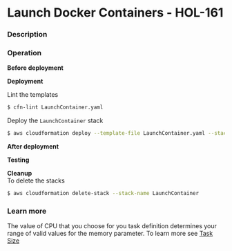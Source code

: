 # Launch Docker Containers - HOL-161

### Description

### Operation

**Before deployment**

**Deployment**

Lint the templates

```bash
$ cfn-lint LaunchContainer.yaml
```

Deploy the `LaunchContainer` stack

```bash
$ aws cloudformation deploy --template-file LaunchContainer.yaml --stack-name LaunchContainer  --capabilities CAPABILITY_NAMED_IAM --parameter-overrides file://private-parameters.json
```

**After deployment**

**Testing**

**Cleanup**  
To delete the stacks

```bash
$ aws cloudformation delete-stack --stack-name LaunchContainer
```

### Learn more

The value of CPU that you choose for you task definition determines your range of valid values for the memory parameter. To learn more see [Task Size](https://docs.aws.amazon.com/AmazonECS/latest/developerguide/task_definition_parameters.html#task_size)
